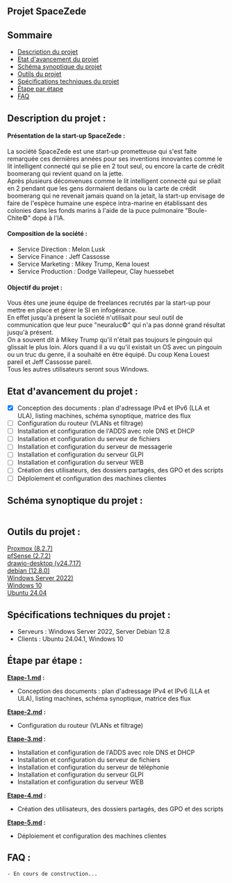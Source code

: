 ## Projet SpaceZede

## Sommaire
- [Description du projet](#description)
- [Etat d'avancement du projet](#etat)
- [Schéma synoptique du projet](#schema)
- [Outils du projet](#outils)
- [Spécifications techniques du projet](#specifications)
- [Étape par étape](#etape)
- [FAQ](#faq)

<a id="description"></a>
## Description du projet :
#### Présentation de la start-up SpaceZede :  
La société SpaceZede est une start-up prometteuse qui s'est faite remarquée ces dernières années pour ses inventions innovantes comme le lit intelligent connecté qui se plie en 2 tout seul, ou encore la carte de crédit boomerang qui revient quand on la jette.  
Après plusieurs déconvenues comme le lit intelligent connecté qui se pliait en 2 pendant que les gens dormaient dedans ou la carte de crédit boomerang qui ne revenait jamais quand on la jetait, la start-up envisage de faire de l'espèce humaine une espèce intra-marine en établissant des colonies dans les fonds marins à l'aide de la puce pulmonaire "Boule-Chite©" dopé à l'IA.  

#### Composition de la société :  
- Service Direction : Melon Lusk
- Service Finance : Jeff Cassosse
- Service Marketing : Mikey Trump, Kena louest
- Service Production : Dodge Vaillepeur, Clay huessebet
  
#### Objectif du projet :
Vous êtes une jeune équipe de freelances recrutés par la start-up pour mettre en place et gérer le SI en infogérance.  
En effet jusqu'à présent la société n'utilisait pour seul outil de communication que leur puce "neuraluc©" qui n'a pas donné grand résultat jusqu'à présent.  
On a souvent dit à Mikey Trump qu'il n'était pas toujours le pingouin qui glissait le plus loin. Alors quand il a vu qu'il existait un OS avec un pingouin ou un truc du genre, il a souhaité en être équipé. Du coup Kena Louest pareil et Jeff Cassosse pareil.  
Tous les autres utilisateurs seront sous Windows.

<a id="etat"></a>
## Etat d'avancement du projet :
- [X] Conception des documents : plan d'adressage IPv4 et IPv6 (LLA et ULA), listing machines, schéma synoptique, matrice des flux
- [ ] Configuration du routeur (VLANs et filtrage)
- [ ] Installation et configuration de l'ADDS avec role DNS et DHCP
- [ ] Installation et configuration du serveur de fichiers
- [ ] Installation et configuration du serveur de messagerie
- [ ] Installation et configuration du serveur GLPI
- [ ] Installation et configuration du serveur WEB
- [ ] Création des utilisateurs, des dossiers partagés, des GPO et des scripts
- [ ] Déploiement et configuration des machines clientes

<a id="schema"></a>
## Schéma synoptique du projet :

<p align="center">
  <img src="">
</p>

<a id="outils"></a>
## Outils du projet :

[Proxmox (8.2.7)](https://www.proxmox.com/)  
[pfSense (2.7.2)](https://www.pfsense.org/)   
[drawio-desktop (v24.7.17)](https://github.com/jgraph/drawio-desktop)  
[debian (12.8.0)](https://www.debian.org/)  
[Windows Server 2022)](https://www.microsoft.com/fr-fr/evalcenter/download-windows-server-2022)  
[Windows 10](https://www.microsoft.com/en-us/software-download)  
[Ubuntu 24.04](https://www.ubuntu-fr.org/download/)

<a id="specifications"></a>
## Spécifications techniques du projet :

- Serveurs : Windows Server 2022, Server Debian 12.8
- Clients : Ubuntu 24.04.1, Windows 10

<a id="etape"></a>
## Étape par étape : 

**[Etape-1.md](Etape-1.md) :**

- Conception des documents : plan d'adressage IPv4 et IPv6 (LLA et ULA), listing machines, schéma synoptique, matrice des flux

**[Etape-2.md](Etape-2.md) :**

- Configuration du routeur (VLANs et filtrage)

 **[Etape-3.md](Etape-3.md) :**
 
- Installation et configuration de l'ADDS avec role DNS et DHCP
- Installation et configuration du serveur de fichiers
- Installation et configuration du serveur de téléphonie
- Installation et configuration du serveur GLPI
- Installation et configuration du serveur WEB

**[Etape-4.md](Etape-4.md) :**

- Création des utilisateurs, des dossiers partagés, des GPO et des scripts

**[Etape-5.md](Etape-5.md) :**

- Déploiement et configuration des machines clientes

<a id="faq"></a>
## FAQ :
	- En cours de construction...
